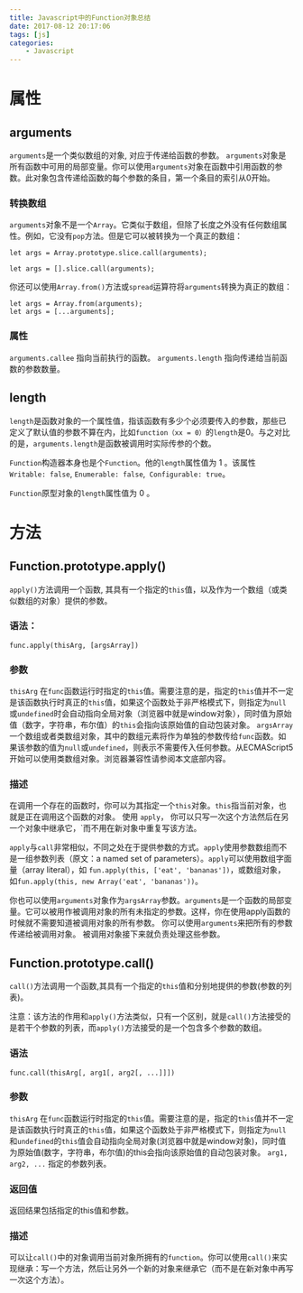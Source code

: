 ```yaml
---
title: Javascript中的Function对象总结
date: 2017-08-12 20:17:06
tags: [js]
categories: 
	- Javascript
---
```

# 属性
## arguments
`arguments`是一个类似数组的对象, 对应于传递给函数的参数。
`arguments`对象是所有函数中可用的局部变量。你可以使用`arguments`对象在函数中引用函数的参数。此对象包含传递给函数的每个参数的条目，第一个条目的索引从0开始。

### 转换数组
`arguments`对象不是一个`Array`。它类似于数组，但除了长度之外没有任何数组属性。例如，它没有`pop`方法。但是它可以被转换为一个真正的数组：
```
let args = Array.prototype.slice.call(arguments); 

let args = [].slice.call(arguments);
```
你还可以使用`Array.from()`方法或`spread`运算符将`arguments`转换为真正的数组：
```
let args = Array.from(arguments);
let args = [...arguments];
```
### 属性
`arguments.callee`
指向当前执行的函数。
`arguments.length`
指向传递给当前函数的参数数量。
## length
`length`是函数对象的一个属性值，指该函数有多少个必须要传入的参数，那些已定义了默认值的参数不算在内，比如`function（xx = 0）`的`length`是0。与之对比的是，`arguments.length`是函数被调用时实际传参的个数。

`Function`构造器本身也是个`Function`。他的`length`属性值为 1 。该属性 `Writable: false`, `Enumerable: false`,` Configurable: true`。

`Function`原型对象的`length`属性值为 0 。
<!--more-->
# 方法
## Function.prototype.apply()
`apply()`方法调用一个函数, 其具有一个指定的`this`值，以及作为一个数组（或类似数组的对象）提供的参数。
### 语法：
```
func.apply(thisArg, [argsArray])
```
### 参数
`thisArg`
在`func`函数运行时指定的`this`值。需要注意的是，指定的`this`值并不一定是该函数执行时真正的`this`值，如果这个函数处于非严格模式下，则指定为`null`或`undefined`时会自动指向全局对象（浏览器中就是window对象），同时值为原始值（数字，字符串，布尔值）的`this`会指向该原始值的自动包装对象。
`argsArray`
一个数组或者类数组对象，其中的数组元素将作为单独的参数传给`func`函数。如果该参数的值为`null`或`undefined`，则表示不需要传入任何参数。从ECMAScript5开始可以使用类数组对象。浏览器兼容性请参阅本文底部内容。

### 描述
在调用一个存在的函数时，你可以为其指定一个`this`对象。`this`指当前对象，也就是正在调用这个函数的对象。 使用 `apply`， 你可以只写一次这个方法然后在另一个对象中继承它，`而不用在新对象中重复写该方法。

`apply`与`call`非常相似，不同之处在于提供参数的方式。`apply`使用参数数组而不是一组参数列表（原文：a named set of parameters）。`apply`可以使用数组字面量（array literal），如 `fun.apply(this, ['eat', 'bananas'])`，或数组对象， 如`fun.apply(this, new Array('eat', 'bananas'))`。

你也可以使用`arguments`对象作为`argsArray`参数。`arguments`是一个函数的局部变量。它可以被用作被调用对象的所有未指定的参数。这样，你在使用apply函数的时候就不需要知道被调用对象的所有参数。 你可以使用`arguments`来把所有的参数传递给被调用对象。 被调用对象接下来就负责处理这些参数。

## Function.prototype.call()
`call()`方法调用一个函数,其具有一个指定的`this`值和分别地提供的参数(参数的列表)。

注意：该方法的作用和`apply()`方法类似，只有一个区别，就是`call()`方法接受的是若干个参数的列表，而`apply()`方法接受的是一个包含多个参数的数组。
### 语法
```
func.call(thisArg[, arg1[, arg2[, ...]]])
```
### 参数
`thisArg`
在`func`函数运行时指定的`this`值。需要注意的是，指定的`this`值并不一定是该函数执行时真正的`this`值，如果这个函数处于非严格模式下，则指定为`null`和`undefined`的`this`值会自动指向全局对象(浏览器中就是window对象)，同时值为原始值(数字，字符串，布尔值)的this会指向该原始值的自动包装对象。
`arg1, arg2, ...`
指定的参数列表。

### 返回值
返回结果包括指定的this值和参数。

### 描述

可以让`call()`中的对象调用当前对象所拥有的`function`。你可以使用`call()`来实现继承：写一个方法，然后让另外一个新的对象来继承它（而不是在新对象中再写一次这个方法）。